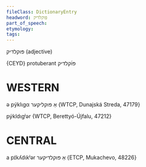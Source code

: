 ```yaml
---
fileClass: DictionaryEntry
headword: פּוקלדיק
part_of_speech: 
etymology: 
tags: 
---
```

פּוקלדיק
(adjective)

{CEYD}
protuberant פּו֜קלדיק

WESTERN
========

ə pýklɩgα אַ פּוקליקער {WTCP, Dunajská Streda, 47179}

pýkldɩgʲər {WTCP, Berettyó-Újfalu, 47212}

CENTRAL
========

a pɪ́kʎdɩkʲər אַ פּוקלדיקער {ETCP, Mukachevo, 48226}
